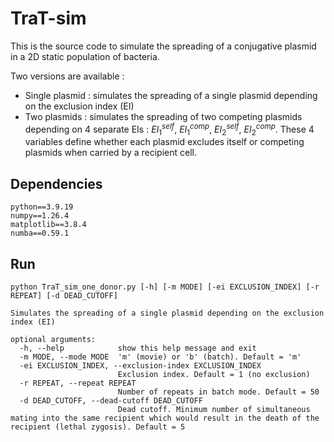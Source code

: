 # TraT-sim

This is the source code to simulate the spreading of a conjugative plasmid in a 2D static population of bacteria.

Two versions are available :

- Single plasmid : simulates the spreading of a single plasmid depending on the exclusion index (EI)
- Two plasmids : simulates the spreading of two competing plasmids depending on 4 separate EIs : $EI_{1}^{self}$, $EI_{1}^{comp}$, $EI_{2}^{self}$, $EI_{2}^{comp}$. These 4 variables define whether each plasmid excludes itself or competing plasmids when carried by a recipient cell.


## Dependencies
```
python==3.9.19
numpy==1.26.4
matplotlib==3.8.4
numba==0.59.1
```

## Run
```
python TraT_sim_one_donor.py [-h] [-m MODE] [-ei EXCLUSION_INDEX] [-r REPEAT] [-d DEAD_CUTOFF]

Simulates the spreading of a single plasmid depending on the exclusion index (EI)

optional arguments:
  -h, --help            show this help message and exit
  -m MODE, --mode MODE  'm' (movie) or 'b' (batch). Default = 'm'
  -ei EXCLUSION_INDEX, --exclusion-index EXCLUSION_INDEX
                        Exclusion index. Default = 1 (no exclusion)
  -r REPEAT, --repeat REPEAT
                        Number of repeats in batch mode. Default = 50
  -d DEAD_CUTOFF, --dead-cutoff DEAD_CUTOFF
                        Dead cutoff. Minimum number of simultaneous mating into the same recipient which would result in the death of the recipient (lethal zygosis). Default = 5
```
